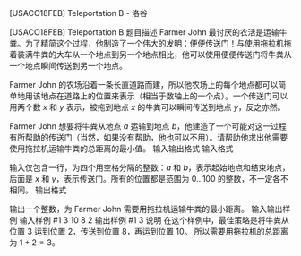 



[USACO18FEB] Teleportation B - 洛谷














[USACO18FEB] Teleportation B
题目描述
Farmer John 最讨厌的农活是运输牛粪。为了精简这个过程，他制造了一个伟大的发明：便便传送门！与使用拖拉机拖着装满牛粪的大车从一个地点到另一个地点相比，他可以使用便便传送门将牛粪从一个地点瞬间传送到另一个地点。

Farmer John 的农场沿着一条长直道路而建，所以他农场上的每个地点都可以简单地用该地点在道路上的位置来表示（相当于数轴上的一个点）。一个传送门可以用两个数 $x$ 和 $y$ 表示，被拖到地点 $x$ 的牛粪可以瞬间传送到地点 $y$，反之亦然。

Farmer John 想要将牛粪从地点 $a$ 运输到地点 $b$，他建造了一个可能对这一过程有所帮助的传送门（当然，如果没有帮助，他也可以不用）。请帮助他求出他需要使用拖拉机运输牛粪的总距离的最小值。 
输入输出格式
输入格式

输入仅包含一行，为四个用空格分隔的整数：$a$ 和 $b$，表示起始地点和结束地点，后面是 $x$ 和 $y$，表示传送门。所有的位置都是范围为 $0\ldots 100$ 的整数，不一定各不相同。
输出格式

输出一个整数，为 Farmer John 需要用拖拉机运输牛粪的最小距离。 
输入输出样例
输入样例 #1
3 10 8 2
输出样例 #1
3
说明
在这个样例中，最佳策略是将牛粪从位置 $3$ 运到位置 $2$，传送到位置 $8$，再运到位置 $10$。 所以需要用拖拉机的总距离为 $1 + 2 = 3$。






